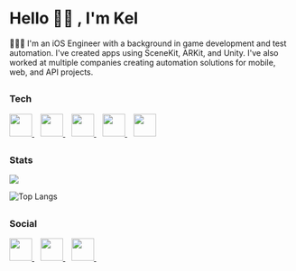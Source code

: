 <h1 align="left">Hello 👋🏽 , I'm Kel</h1>

👨🏽‍💻 I'm an iOS Engineer with a background in game development and test automation. I've created apps using SceneKit, ARKit, and Unity. I've also worked at multiple companies creating automation solutions for mobile, web, and API projects.

## <h3 align="left">Tech</h3>

<p align="left"> 
<a href="https://developer.apple.com/swift/"> <img src="https://www.vectorlogo.zone/logos/swift/swift-icon.svg" width="40"/> </a> &ensp;
<a href="https://unity.com/" target="_blank"> <img src="https://www.vectorlogo.zone/logos/unity3d/unity3d-icon.svg" width="40"/> </a> &ensp;
<a href="https://firebase.com/" target="_blank"> <img src="https://www.vectorlogo.zone/logos/firebase/firebase-icon.svg" width="40"/> </a> &ensp;
<a href="https://cucumber.com" target="_blank"> <img src="https://www.vectorlogo.zone/logos/cucumberio/cucumberio-icon.svg" width="40"/> </a> &ensp;
<a href="https://bitrise.io" target="_blank"> <img src="https://www.vectorlogo.zone/logos/bitriseio/bitriseio-icon.svg" width="40"/> </a>
</p>

## <h3 align="left">Stats</h3>

<a href="">
  <img align="centre" src="https://github-readme-stats.vercel.app/api?username=KelCodesStuff&count_private=true&include_all_commits=true&show_icons=true&theme=gotham" />
<a />
  
![Top Langs](https://github-readme-stats.vercel.app/api/top-langs/?username=KelCodesStuff&theme=gotham)

## <h3 align="left">Social</h3>

<p align="left"> 
<a href="https://linkedin.com/in/kelcodes" target="blank"> <img src="https://www.vectorlogo.zone/logos/linkedin/linkedin-icon.svg" width="40"/> </a> &ensp;
<a href="https://twitter.com/isequaltokel" target="blank"> <img src="https://www.vectorlogo.zone/logos/twitter/twitter-official.svg" width="40"/> </a> &ensp;
<a href="https://twitch.com/in/kelcodes" target="blank"> <img src="https://www.vectorlogo.zone/logos/twitch/twitch-icon.svg" width="40"/> </a> &ensp;
</p>


